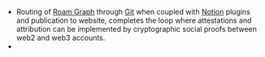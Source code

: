 - Routing of [Roam Graph](<Roam Graph.md>) through [Git](<Git.md>) when coupled with [Notion](<Notion.md>) plugins and publication to website, completes the loop where attestations and attribution can be implemented by cryptographic social proofs between web2 and web3 accounts.
- 
